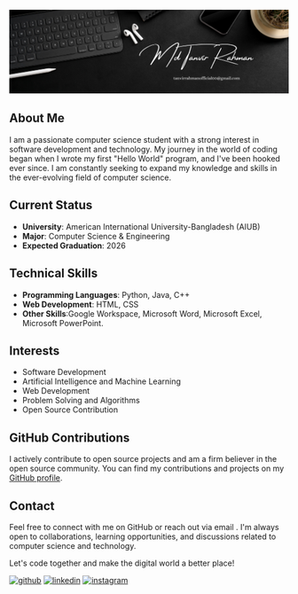 ![A passionate CS student from Bangladesh](https://github.com/codewithtanvir/codewithtanvir/blob/main/Profile%20Banner.png?raw=true)

## About Me
I am a passionate computer science student with a strong interest in software development and technology. My journey in the world of coding began when I wrote my first "Hello World" program, and I've been hooked ever since. I am constantly seeking to expand my knowledge and skills in the ever-evolving field of computer science.

## Current Status
- **University**: American International University-Bangladesh (AIUB)
- **Major**: Computer Science & Engineering
- **Expected Graduation**: 2026

## Technical Skills
- **Programming Languages**: Python, Java, C++
- **Web Development**: HTML, CSS
- **Other Skills**:Google Workspace, Microsoft Word, Microsoft Excel, Microsoft PowerPoint.
  
## Interests
- Software Development
- Artificial Intelligence and Machine Learning
- Web Development
- Problem Solving and Algorithms
- Open Source Contribution

## GitHub Contributions
I actively contribute to open source projects and am a firm believer in the open source community. You can find my contributions and projects on my [GitHub profile](https://github.com/codewithtanvir).

## Contact
Feel free to connect with me on GitHub or reach out via email . I'm always open to collaborations, learning opportunities, and discussions related to computer science and technology.

Let's code together and make the digital world a better place!



[<img src='https://cdn.jsdelivr.net/npm/simple-icons@3.0.1/icons/github.svg' alt='github' height='40'>](https://github.com/codewithtanvir)  [<img src='https://cdn.jsdelivr.net/npm/simple-icons@3.0.1/icons/linkedin.svg' alt='linkedin' height='40'>](https://www.linkedin.com/in/muhammud-tanvir-rahman/)  [<img src='https://cdn.jsdelivr.net/npm/simple-icons@3.0.1/icons/instagram.svg' alt='instagram' height='40'>](https://www.instagram.com/quantumgazer/)  






              

